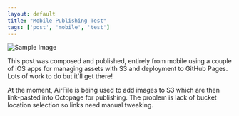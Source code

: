 ```yaml
---
layout: default
title: "Mobile Publishing Test"
tags: ['post', 'mobile', 'test']
---
```


![Sample Image](https://s3-eu-west-1.amazonaws.com/davemcnally/2013-04-26+17.52.27.jpg)

This post was composed and published, entirely from mobile using a couple of iOS apps for managing assets with S3 and deployment to GitHub Pages. Lots of work to do but it'll get there!

At the moment, AirFile is being used to add images to S3 which are then link-pasted into Octopage for publishing. The problem is lack of bucket location selection so links need manual tweaking.